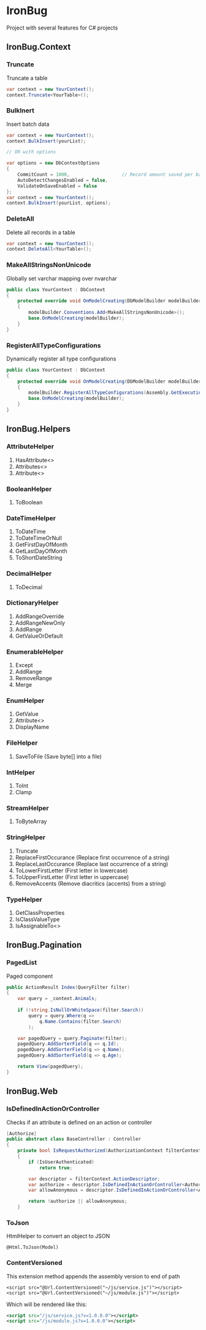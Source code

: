 # IronBug
Project with several features for C# projects

## IronBug.Context

### Truncate

Truncate a table

```C#
var context = new YourContext();
context.Truncate<YourTable>();
```

### BulkInert

Insert batch data

```C#
var context = new YourContext();
context.BulkInsert(yourList);

// OR with options

var options = new DbContextOptions
{
    CommitCount = 1000,                   // Record amount saved per batch: default 10000 
    AutoDetectChangesEnabled = false,     
    ValidateOnSaveEnabled = false         
};
var context = new YourContext();
context.BulkInsert(yourList, options);
```

### DeleteAll

Delete all records in a table

```C#
var context = new YourContext();
context.DeleteAll<YourTable>();
```

### MakeAllStringsNonUnicode

Globally set varchar mapping over nvarchar

```C#
public class YourContext : DbContext
{    
    protected override void OnModelCreating(DbModelBuilder modelBuilder)
    {
        modelBuilder.Conventions.Add<MakeAllStringsNonUnicode>();
        base.OnModelCreating(modelBuilder);
    }
}
```

### RegisterAllTypeConfigurations

Dynamically register all type configurations

```C#
public class YourContext : DbContext
{    
    protected override void OnModelCreating(DbModelBuilder modelBuilder)
    {
        modelBuilder.RegisterAllTypeConfigurations(Assembly.GetExecutingAssembly());
        base.OnModelCreating(modelBuilder);
    }
}
```

## IronBug.Helpers

### AttributeHelper
1. HasAttribute<>
2. Attributes<>
3. Attribute<>

### BooleanHelper
1. ToBoolean

### DateTimeHelper
1. ToDateTime
2. ToDateTimeOrNull
3. GetFirstDayOfMonth
4. GetLastDayOfMonth
5. ToShortDateString

### DecimalHelper
1. ToDecimal

### DictionaryHelper
1. AddRangeOverride
2. AddRangeNewOnly
3. AddRange
4. GetValueOrDefault

### EnumerableHelper
1. Except
2. AddRange
3. RemoveRange
4. Merge

### EnumHelper
1. GetValue
2. Attribute<>
3. DisplayName

### FileHelper
1. SaveToFile (Save byte[] into a file)

### IntHelper
1. ToInt
2. Clamp

### StreamHelper
1. ToByteArray

### StringHelper
1. Truncate
2. ReplaceFirstOccurance (Replace first occurrence of a string)
3. ReplaceLastOccurance (Replace last occurrence of a string)
4. ToLowerFirstLetter (First letter in lowercase)
5. ToUpperFirstLetter (First letter in uppercase)
6. RemoveAccents (Remove diacritics (accents) from a string)

### TypeHelper
1. GetClassProperties
2. IsClassValueType
3. IsAssignableTo<>

## IronBug.Pagination

### PagedList

Paged component

```C#
public ActionResult Index(QueryFilter filter)
{
    var query = _context.Animals;
                
    if (!string.IsNullOrWhiteSpace(filter.Search))
        query = query.Where(q =>
            q.Name.Contains(filter.Search)
        );

    var pagedQuery = query.Paginate(filter);
    pagedQuery.AddSorterField(q => q.Id);
    pagedQuery.AddSorterField(q => q.Name);
    pagedQuery.AddSorterField(q => q.Age);

    return View(pagedQuery);
}
```

## IronBug.Web

### IsDefinedInActionOrController

Checks if an attribute is defined on an action or controller

```C#
[Authorize]
public abstract class BaseController : Controller
{
	private bool IsRequestAuthorized(AuthorizationContext filterContext)
	{
		if (IsUserAuthenticated)
			return true;

		var descriptor = filterContext.ActionDescriptor;
		var authorize = descriptor.IsDefinedInActionOrController<AuthorizeAttribute>();
		var allowAnonymous = descriptor.IsDefinedInActionOrController<AllowAnonymousAttribute>();

		return !authorize || allowAnonymous;
	}
```

### ToJson

HtmlHelper to convert an object to JSON

```C#.cshtml
@Html.ToJson(Model)
```


### ContentVersioned

This extension method appends the assembly version to end of path

```C#.cshtml
<script src="@Url.ContentVersioned("~/js/service.js")"></script>
<script src="@Url.ContentVersioned("~/js/module.js")"></script>
```

Which will be rendered like this:
```xml
<script src="/js/service.js?v=1.0.0.0"></script>
<script src="/js/module.js?v=1.0.0.0"></script>
```
